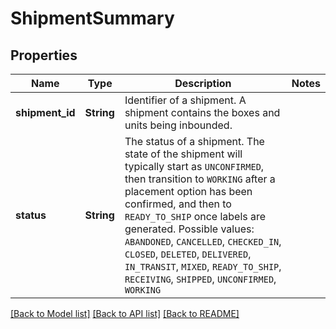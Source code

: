 # ShipmentSummary

## Properties

Name | Type | Description | Notes
------------ | ------------- | ------------- | -------------
**shipment_id** | **String** | Identifier of a shipment. A shipment contains the boxes and units being inbounded. | 
**status** | **String** | The status of a shipment. The state of the shipment will typically start as `UNCONFIRMED`, then transition to `WORKING` after a placement option has been confirmed, and then to `READY_TO_SHIP` once labels are generated.  Possible values: `ABANDONED`, `CANCELLED`, `CHECKED_IN`, `CLOSED`, `DELETED`, `DELIVERED`, `IN_TRANSIT`, `MIXED`, `READY_TO_SHIP`, `RECEIVING`, `SHIPPED`, `UNCONFIRMED`, `WORKING` | 

[[Back to Model list]](../README.md#documentation-for-models) [[Back to API list]](../README.md#documentation-for-api-endpoints) [[Back to README]](../README.md)


